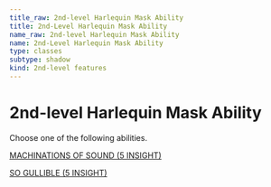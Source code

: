 ```yaml
---
title_raw: 2nd-level Harlequin Mask Ability
title: 2nd-Level Harlequin Mask Ability
name_raw: 2nd-level Harlequin Mask Ability
name: 2nd-Level Harlequin Mask Ability
type: classes
subtype: shadow
kind: 2nd-level features
---
```


# 2nd-level Harlequin Mask Ability

Choose one of the following abilities.

[MACHINATIONS OF SOUND (5 INSIGHT)](./Machinations%20Of%20Sound.md)

[SO GULLIBLE (5 INSIGHT)](./So%20Gullible.md)
